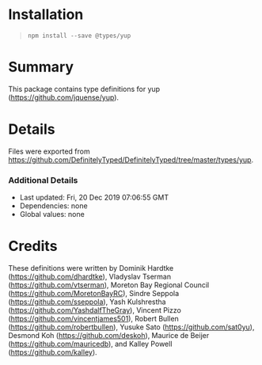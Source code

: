# Installation
> `npm install --save @types/yup`

# Summary
This package contains type definitions for yup (https://github.com/jquense/yup).

# Details
Files were exported from https://github.com/DefinitelyTyped/DefinitelyTyped/tree/master/types/yup.

### Additional Details
 * Last updated: Fri, 20 Dec 2019 07:06:55 GMT
 * Dependencies: none
 * Global values: none

# Credits
These definitions were written by Dominik Hardtke (https://github.com/dhardtke), Vladyslav Tserman (https://github.com/vtserman), Moreton Bay Regional Council (https://github.com/MoretonBayRC), Sindre Seppola (https://github.com/sseppola), Yash Kulshrestha (https://github.com/YashdalfTheGray), Vincent Pizzo (https://github.com/vincentjames501), Robert Bullen (https://github.com/robertbullen), Yusuke Sato (https://github.com/sat0yu), Desmond Koh (https://github.com/deskoh), Maurice de Beijer (https://github.com/mauricedb), and Kalley Powell (https://github.com/kalley).
